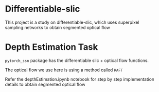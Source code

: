 # Differentiable-slic
This project is a study on differentiable-slic, which uses superpixel sampling networks to obtain segmented optical flow

# Depth Estimation Task 
`pytorch_ssn` package has the differentiable slic + optical flow functions. 

The optical flow we use here is using a method called `RAFT`

Refer the depthEstimation.ipynb notebook for step by step implementation details to obtain segmented optical flow
